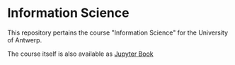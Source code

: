 # Information Science

This repository pertains the course "Information Science" for the University of Antwerp.

The course itself is also available as [Jupyter Book](https://tomdeneire.github.io/InformationScience)